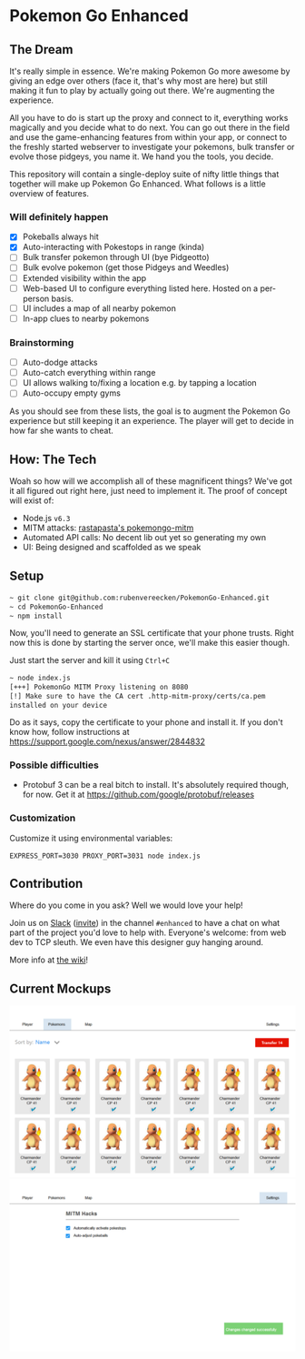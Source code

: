 # Pokemon Go Enhanced

## The Dream

It's really simple in essence.
We're making Pokemon Go more awesome
by giving an edge over others
(face it, that's why most are here)
but still making it fun to play
by actually going out there.
We're augmenting the experience.

All you have to do is start up the proxy
and connect to it,
everything works magically
and you decide what to do next.
You can go out there in the field
and use the game-enhancing features
from within your app,
or connect to the freshly started
webserver to investigate your pokemons,
bulk transfer or evolve those pidgeys,
you name it.
We hand you the tools, you decide.

This repository will contain a single-deploy suite
of nifty little things that together
will make up Pokemon Go Enhanced.
What follows is a little overview of features.

### Will definitely happen
- [x] Pokeballs always hit
- [x] Auto-interacting with Pokestops in range (kinda)
- [ ] Bulk transfer pokemon through UI (bye Pidgeotto)
- [ ] Bulk evolve pokemon (get those Pidgeys and Weedles)
- [ ] Extended visibility within the app
- [ ] Web-based UI to configure everything listed here.
Hosted on a per-person basis.
- [ ] UI includes a map of all nearby pokemon
- [ ] In-app clues to nearby pokemons

### Brainstorming
- [ ] Auto-dodge attacks
- [ ] Auto-catch everything within range
- [ ] UI allows walking to/fixing a location e.g. by tapping a location
- [ ] Auto-occupy empty gyms

As you should see from these lists,
the goal is to augment the Pokemon Go experience
but still keeping it an experience.
The player will get to decide in how far
she wants to cheat.

## How: The Tech
Woah so how will we accomplish all of these magnificent things?
We've got it all figured out right here, just need to implement it.
The proof of concept will exist of:

- Node.js `v6.3`
- MITM attacks: [rastapasta's pokemongo-mitm](https://github.com/rastapasta/pokemon-go-mitm-node.git)
- Automated API calls: No decent lib out yet so generating my own
- UI: Being designed and scaffolded as we speak

## Setup
```
~ git clone git@github.com:rubenvereecken/PokemonGo-Enhanced.git
~ cd PokemonGo-Enhanced
~ npm install
```

Now, you'll need to generate an SSL certificate that your phone trusts.
Right now this is done by starting the server once, we'll make this easier though.

Just start the server and kill it using `Ctrl+C`
```
~ node index.js
[+++] PokemonGo MITM Proxy listening on 8080
[!] Make sure to have the CA cert .http-mitm-proxy/certs/ca.pem installed on your device
```

Do as it says, copy the certificate to your phone and install it.
If you don't know how, follow instructions at https://support.google.com/nexus/answer/2844832

### Possible difficulties

- Protobuf 3 can be a real bitch to install. It's absolutely required though, for now. Get it at https://github.com/google/protobuf/releases

### Customization

Customize it using environmental variables:
```
EXPRESS_PORT=3030 PROXY_PORT=3031 node index.js
```

## Contribution
Where do you come in you ask?
Well we would love your help!

Join us on [Slack](https://pkre.slack.com) 
([invite](https://shielded-earth-81203.herokuapp.com))
in the channel `#enhanced`
to have a chat on what part of the project you'd love to help with.
Everyone's welcome: from web dev to TCP sleuth.
We even have this designer guy hanging around.

More info at [the wiki](https://github.com/rubenvereecken/PokemonGo-Enhanced/wiki/Contributing)!

## Current Mockups
![](img/mockup-transfer.png)
![](img/mockup-settings.png)
